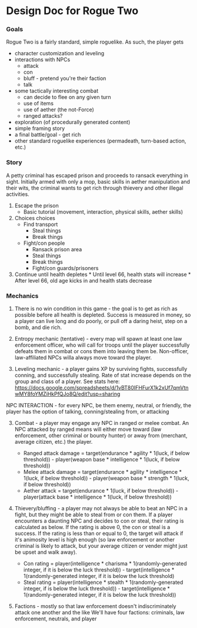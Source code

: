 # Design Doc for Rogue Two

### Goals

Rogue Two is a fairly standard, simple roguelike. As such, the player gets
 * character customization and leveling
 * interactions with NPCs
   * attack
   * con
   * bluff - pretend you're their faction
   * talk
* some tactically interesting combat
   * can decide to flee on any given turn
   * use of items
   * use of aether (the not-Force)
   * ranged attacks?
* exploration (of procedurally generated content)
* simple framing story
* a final battle/goal - get rich
* other standard roguelike experiences (permadeath, turn-based action, etc.)
  
### Story

A petty criminal has escaped prison and proceeds to ransack everything in sight. Initially armed with only a mop, basic skills in aether manipulation and their wits, the criminal wants to get rich through thievery and other illegal activities.

1. Escape the prison
     * Basic tutorial (movement, interaction, physical skills, aether skills)
2. Choices choices
     * Find transport
        * Steal things
        * Break things
    * Fight/con people
        * Ransack prison area
        * Steal things
        * Break things
        * Fight/con guards/prisoners
3. Continue until health depletes
        * Until level 66, health stats will increase
        * After level 66, old age kicks in and health stats decrease


### Mechanics

1. There is no win condition in this game - the goal is to get as rich as possible before all health is depleted. Success is measured in money, so a player can live long and do poorly, or pull off a daring heist, step on a bomb, and die rich.

2. Entropy mechanic (tentative) - every map will spawn at least one law enforcement officer, who will call for troops until the player successfully defeats them in combat or cons them into leaving them be. Non-officer, law-affiliated NPCs willa always move toward the player.

3. Leveling mechanic - a player gains XP by surviving fights, successfully conning, and successfully stealing. Rate of stat increase depends on the group and class of a player. See stats here: https://docs.google.com/spreadsheets/d/1vBT80IFHFurX1k2xUf7qmVtnwMY8foYMZiHkPfQJo8Q/edit?usp=sharing

NPC INTERACTION - for every NPC, be them enemy, neutral, or friendly, the player has the option of talking, conning/stealing from, or attacking

3. Combat - a player may engage any NPC in ranged or melee combat. An NPC attacked by ranged means will either move toward (law enforcement, other criminal or bounty hunter) or away from (merchant, average citizen, etc.) the player.
   * Ranged attack damage = target(endurance * agility * 1(luck, if below threshold)) - player(weapon base * intelligence * 1(luck, if below threshold))
   * Melee attack damage = target(endurance * agility * intelligence * 1(luck, if below threshold)) - player(weapon base * strength * 1(luck, if below threshold)) 
   * Aether attack = target(endurance * 1(luck, if below threshold)) - player(attack base * intelligence * 1(luck, if below threshold))

4. Thievery/bluffing - a player may not always be able to beat an NPC in a fight, but they might be able to steal from or con them. If a player encounters a daunting NPC and decides to con or steal, their rating is calculated as below. If the rating is above 0, the con or steal is a success. If the rating is less than or equal to 0, the target will attack if it's animosity level is high enough (so law enforcement or another criminal is likely to attack, but your average citizen or vender might just be upset and walk away).
   * Con rating = player(intelligence * charisma * 1(randomly-generated integer, if it is below the luck threshold)) -  target(intelligence * 1(randomly-generated integer, if it is below the luck threshold)
   * Steal rating = player(intelligence * stealth * 1(randomly-generated integer, if is below the luck threshold)) - target(intelligence * 1(randomly-generated integer, if it is below the luck threshold))
   
5. Factions - mostly so that law enforcement doesn't indiscriminately attack one another and the like
      We'll have four factions: criminals, law enforcement, neutrals, and player
